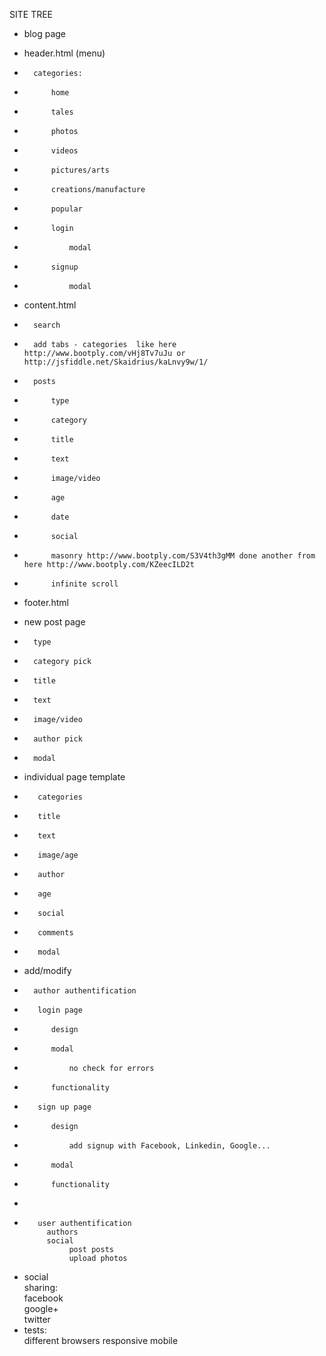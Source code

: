 SITE TREE

-   blog page                           

-   header.html (menu)
-       categories:
+           home
+           tales
+           photos
+           videos
+           pictures/arts
+           creations/manufacture
-           popular
-           login
+               modal
-           signup
+               modal

-   content.html
+       search
+       add tabs - categories  like here http://www.bootply.com/vHj8Tv7uJu or http://jsfiddle.net/Skaidrius/kaLnvy9w/1/
+       posts
+           type
+           category  
+           title    
+           text     
+           image/video  
+           age
+           date
+           social  
+           masonry http://www.bootply.com/S3V4th3gMM done another from here http://www.bootply.com/KZeecILD2t
-           infinite scroll       

+   footer.html       

-   new post page
+       type
-       category pick 
+       title    
+       text     
+       image/video  
-       author pick
+       modal

-   individual page template                   
+        categories                 
+        title                       
+        text                       
+        image/age                      
+        author
+        age                         
-        social                      
-        comments
-        modal

-   add/modify
-       author authentification              
-        login page
+           design
+           modal
+               no check for errors
-           functionality
-        sign up page
+           design
-               add signup with Facebook, Linkedin, Google...
+           modal
-           functionality
-           
-        user authentification               
           authors                     
           social                                
                post posts                  
                upload photos               
-    social                             
            sharing:                    
                facebook               
                google+                 
                twitter                
-    tests:                            
        different browsers
        responsive
        mobile